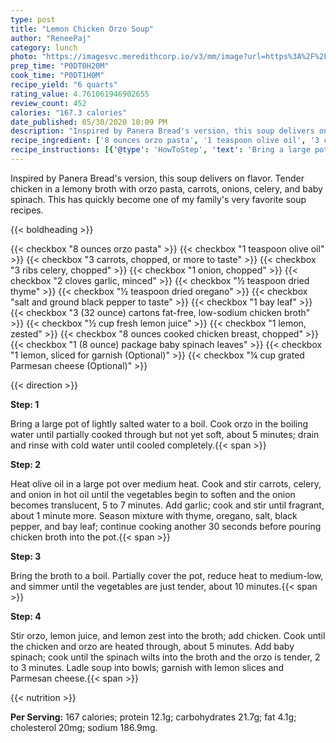 ```yaml
---
type: post
title: "Lemon Chicken Orzo Soup"
author: "ReneePaj"
category: lunch
photo: "https://imagesvc.meredithcorp.io/v3/mm/image?url=https%3A%2F%2Fimages.media-allrecipes.com%2Fuserphotos%2F1052559.jpg"
prep_time: "P0DT0H20M"
cook_time: "P0DT1H0M"
recipe_yield: "6 quarts"
rating_value: 4.761061946902655
review_count: 452
calories: "167.3 calories"
date_published: 05/30/2020 10:09 PM
description: "Inspired by Panera Bread's version, this soup delivers on flavor. Tender chicken in a lemony broth with orzo pasta, carrots, onions, celery, and baby spinach. This has quickly become one of my family's very favorite soup recipes."
recipe_ingredient: ['8 ounces orzo pasta', '1 teaspoon olive oil', '3 carrots, chopped, or more to taste', '3 ribs celery, chopped', '1 onion, chopped', '2 cloves garlic, minced', '½ teaspoon dried thyme', '½ teaspoon dried oregano', 'salt and ground black pepper to taste', '1 bay leaf', '3 (32 ounce) cartons fat-free, low-sodium chicken broth', '½ cup fresh lemon juice', '1 lemon, zested', '8 ounces cooked chicken breast, chopped', '1 (8 ounce) package baby spinach leaves', '1 lemon, sliced for garnish', '¼ cup grated Parmesan cheese']
recipe_instructions: [{'@type': 'HowToStep', 'text': 'Bring a large pot of lightly salted water to a boil. Cook orzo in the boiling water until partially cooked through but not yet soft, about 5 minutes; drain and rinse with cold water until cooled completely.\n'}, {'@type': 'HowToStep', 'text': 'Heat olive oil in a large pot over medium heat. Cook and stir carrots, celery, and onion in hot oil until the vegetables begin to soften and the onion becomes translucent, 5 to 7 minutes. Add garlic; cook and stir until fragrant, about 1 minute more. Season mixture with thyme, oregano, salt, black pepper, and bay leaf; continue cooking another 30 seconds before pouring chicken broth into the pot.\n'}, {'@type': 'HowToStep', 'text': 'Bring the broth to a boil. Partially cover the pot, reduce heat to medium-low, and simmer until the vegetables are just tender, about 10 minutes.\n'}, {'@type': 'HowToStep', 'text': 'Stir orzo, lemon juice, and lemon zest into the broth; add chicken. Cook until the chicken and orzo are heated through, about 5 minutes. Add baby spinach; cook until the spinach wilts into the broth and the orzo is tender, 2 to 3 minutes. Ladle soup into bowls; garnish with lemon slices and Parmesan cheese.\n'}]
---
```


Inspired by Panera Bread's version, this soup delivers on flavor. Tender chicken in a lemony broth with orzo pasta, carrots, onions, celery, and baby spinach. This has quickly become one of my family's very favorite soup recipes. 

{{< boldheading >}}

{{< checkbox "8 ounces orzo pasta" >}}
{{< checkbox "1 teaspoon olive oil" >}}
{{< checkbox "3  carrots, chopped, or more to taste" >}}
{{< checkbox "3 ribs celery, chopped" >}}
{{< checkbox "1  onion, chopped" >}}
{{< checkbox "2 cloves garlic, minced" >}}
{{< checkbox "½ teaspoon dried thyme" >}}
{{< checkbox "½ teaspoon dried oregano" >}}
{{< checkbox "salt and ground black pepper to taste" >}}
{{< checkbox "1  bay leaf" >}}
{{< checkbox "3 (32 ounce) cartons fat-free, low-sodium chicken broth" >}}
{{< checkbox "½ cup fresh lemon juice" >}}
{{< checkbox "1  lemon, zested" >}}
{{< checkbox "8 ounces cooked chicken breast, chopped" >}}
{{< checkbox "1 (8 ounce) package baby spinach leaves" >}}
{{< checkbox "1  lemon, sliced for garnish  (Optional)" >}}
{{< checkbox "¼ cup grated Parmesan cheese  (Optional)" >}}


{{< direction >}}

**Step: 1**

Bring a large pot of lightly salted water to a boil. Cook orzo in the boiling water until partially cooked through but not yet soft, about 5 minutes; drain and rinse with cold water until cooled completely.{{< span >}}

**Step: 2**

Heat olive oil in a large pot over medium heat. Cook and stir carrots, celery, and onion in hot oil until the vegetables begin to soften and the onion becomes translucent, 5 to 7 minutes. Add garlic; cook and stir until fragrant, about 1 minute more. Season mixture with thyme, oregano, salt, black pepper, and bay leaf; continue cooking another 30 seconds before pouring chicken broth into the pot.{{< span >}}

**Step: 3**

Bring the broth to a boil. Partially cover the pot, reduce heat to medium-low, and simmer until the vegetables are just tender, about 10 minutes.{{< span >}}

**Step: 4**

Stir orzo, lemon juice, and lemon zest into the broth; add chicken. Cook until the chicken and orzo are heated through, about 5 minutes. Add baby spinach; cook until the spinach wilts into the broth and the orzo is tender, 2 to 3 minutes. Ladle soup into bowls; garnish with lemon slices and Parmesan cheese.{{< span >}}

{{< nutrition >}}

**Per Serving:** 167 calories; protein 12.1g; carbohydrates 21.7g; fat 4.1g; cholesterol 20mg; sodium 186.9mg.